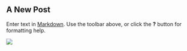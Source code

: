 ## A New Post

Enter text in [Markdown](http://daringfireball.net/projects/markdown/). Use the toolbar above, or click the **?** button for formatting help.

![]({{site.baseurl}}/%E5%B0%8F%E7%94%B7%E5%AD%A9.jpg)
